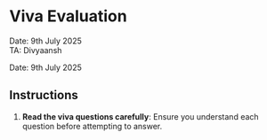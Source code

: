 # Viva Evaluation

Date: 9th July 2025  
TA: Divyaansh

Date: 9th July 2025

## Instructions

1. **Read the viva questions carefully**: Ensure you understand each question before attempting to answer.
